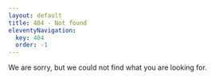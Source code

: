 ```yaml
---
layout: default
title: 404 - Not found
eleventyNavigation:
  key: 404
  order: -1
---
```


<section class="static-section">

We are sorry, but we could not find what you are looking for.

</section>